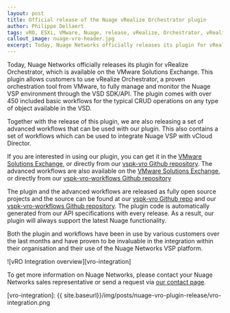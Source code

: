 ```yaml
---
layout: post
title: Official release of the Nuage vRealize Orchestrator plugin
author: Philippe Dellaert
tags: vRO, ESXi, VMware, Nuage, release, vRealize, Orchestrator, vRealize Orchestrator, vCloud, vCloud Director, vRealize Automation
callout_image: nuage-vro-header.jpg
excerpt: Today, Nuage Networks officially releases its plugin for vRealize Orchestrator. This plugin is available through the VMware solution exchange.
---
```


Today, Nuage Networks officially releases its plugin for vRealize Orchestrator, which is available on the VMware Solutions Exchange. This plugin allows customers to use vRealize Orchestrator, a proven orchestration tool from VMware, to fully manage and monitor the Nuage VSP environment through the VSD SDK/API. The plugin comes with over 450 included basic workflows for the typical CRUD operations on any type of object available in the VSD.

Together with the release of this plugin, we are also releasing a set of advanced workflows that can be used with our plugin. This also contains a set of workflows which can be used to integrate Nuage VSP with vCloud Director. 

If you are interested in using our plugin, you can get it in the [VMware Solutions Exchange](#), or directly from our [vspk-vro Github repository](https://github.com/nuagenetworks/vspk-vro/releases/latest). The advanced workflows are also available on the [VMware Solutions Exchange](#), or directly from our [vspk-vro-workflows Github repository](https://github.com/nuagenetworks/vspk-vro-workflows/release/latest)

The plugin and the advanced workflows are released as fully open source projects and the source can be found at our [vspk-vro Github repo](https://github.com/nuagenetworks/vspk-vro) and our [vspk-vro-workflows Github repository](https://github.com/nuagenetworks/vspk-vro-workflows). The plugin code is automatically generated from our API specifications with every release. As a result, our plugin will always support the latest Nuage functionality.

Both the plugin and workflows have been in use by various customers over the last months and have proven to be invaluable in the integration within their organisation and their use of the Nuage Networks VSP platform.

![vRO Integration overview][vro-integration]

To get more information on Nuage Networks, please contact your Nuage Networks sales representative or send a request via [our contact page](http://www.nuagenetworks.net/about-our-company/contact-us/).

[vro-integration]: {{ site.baseurl}}/img/posts/nuage-vro-plugin-release/vro-integration.png

